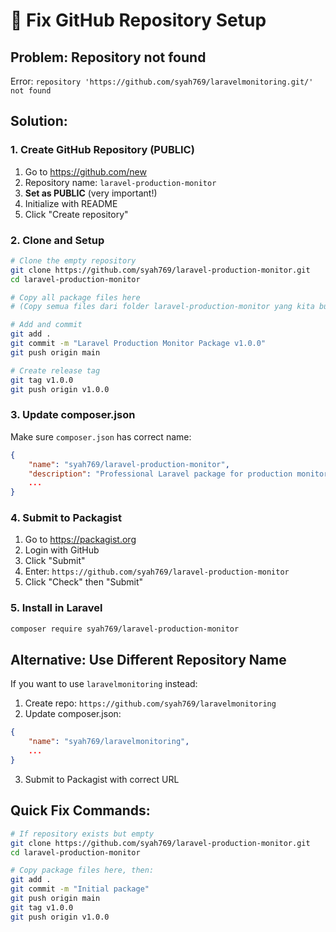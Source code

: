 # 🔧 Fix GitHub Repository Setup

## Problem: Repository not found
Error: `repository 'https://github.com/syah769/laravelmonitoring.git/' not found`

## Solution:

### 1. Create GitHub Repository (PUBLIC)
1. Go to https://github.com/new
2. Repository name: `laravel-production-monitor`
3. **Set as PUBLIC** (very important!)
4. Initialize with README
5. Click "Create repository"

### 2. Clone and Setup
```bash
# Clone the empty repository
git clone https://github.com/syah769/laravel-production-monitor.git
cd laravel-production-monitor

# Copy all package files here
# (Copy semua files dari folder laravel-production-monitor yang kita buat tadi)

# Add and commit
git add .
git commit -m "Laravel Production Monitor Package v1.0.0"
git push origin main

# Create release tag
git tag v1.0.0
git push origin v1.0.0
```

### 3. Update composer.json
Make sure `composer.json` has correct name:
```json
{
    "name": "syah769/laravel-production-monitor",
    "description": "Professional Laravel package for production monitoring",
    ...
}
```

### 4. Submit to Packagist
1. Go to https://packagist.org
2. Login with GitHub
3. Click "Submit"
4. Enter: `https://github.com/syah769/laravel-production-monitor`
5. Click "Check" then "Submit"

### 5. Install in Laravel
```bash
composer require syah769/laravel-production-monitor
```

## Alternative: Use Different Repository Name

If you want to use `laravelmonitoring` instead:

1. Create repo: `https://github.com/syah769/laravelmonitoring`
2. Update composer.json:
```json
{
    "name": "syah769/laravelmonitoring",
    ...
}
```
3. Submit to Packagist with correct URL

## Quick Fix Commands:
```bash
# If repository exists but empty
git clone https://github.com/syah769/laravel-production-monitor.git
cd laravel-production-monitor

# Copy package files here, then:
git add .
git commit -m "Initial package"
git push origin main
git tag v1.0.0
git push origin v1.0.0
```